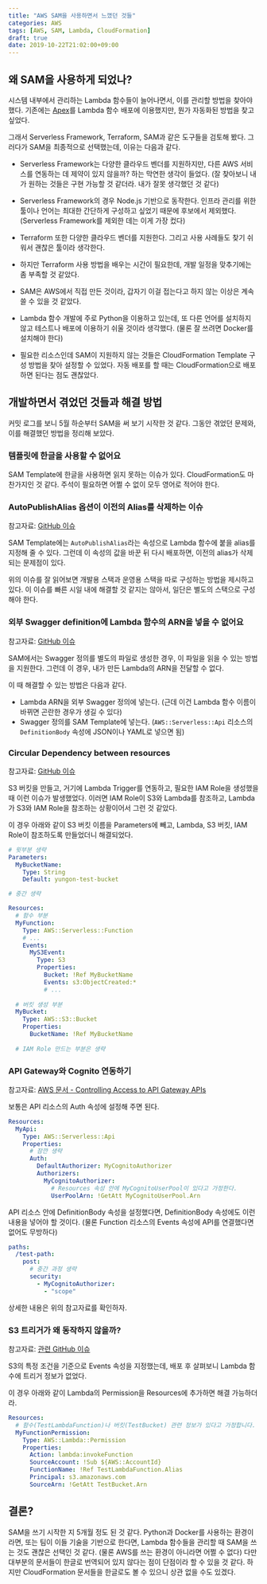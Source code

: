 ```yaml
---
title: "AWS SAM을 사용하면서 느꼈던 것들"
categories: AWS
tags: [AWS, SAM, Lambda, CloudFormation]
draft: true
date: 2019-10-22T21:02:00+09:00
---
```


## 왜 SAM을 사용하게 되었나?

시스템 내부에서 관리하는 Lambda 함수들이 늘어나면서, 이를 관리할 방법을 찾아야 했다. 기존에는 [Apex](https://apex.run)를 Lambda 함수 배포에 이용했지만, 뭔가 자동화된 방법을 찾고 싶었다. 

그래서 Serverless Framework, Terraform, SAM과 같은 도구들을 검토해 봤다. 그러다가 SAM을 최종적으로 선택했는데, 이유는 다음과 같다.

* Serverless Framework는 다양한 클라우드 벤더를 지원하지만, 다른 AWS 서비스를 연동하는 데 제약이 있지 않을까? 하는 막연한 생각이 들었다. (잘 찾아보니 내가 원하는 것들은 구현 가능할 것 같더라. 내가 잘못 생각했던 것 같다)
* Serverless Framework의 경우 Node.js 기반으로 동작한다. 인프라 관리를 위한 툴이나 언어는 최대한 간단하게 구성하고 싶었기 때문에 후보에서 제외했다. (Serverless Framework를 제외한 데는 이게 가장 컸다)

* Terraform 또한 다양한 클라우드 벤더를 지원한다. 그리고 사용 사례들도 찾기 쉬워서 괜찮은 툴이라 생각한다.
* 하지만 Terraform 사용 방법을 배우는 시간이 필요한데, 개발 일정을 맞추기에는 좀 부족할 것 같았다.

* SAM은 AWS에서 직접 만든 것이라, 갑자기 이걸 접는다고 하지 않는 이상은 계속 쓸 수 있을 것 같았다. 
* Lambda 함수 개발에 주로 Python을 이용하고 있는데, 또 다른 언어를 설치하지 않고 테스트나 배포에 이용하기 쉬울 것이라 생각했다. (물론 잘 쓰려면 Docker를 설치해야 한다)
* 필요한 리소스인데 SAM이 지원하지 않는 것들은 CloudFormation Template 구성 방법을 찾아 설정할 수 있었다. 자동 배포를 할 때는 CloudFormation으로 배포하면 된다는 점도 괜찮았다. 

## 개발하면서 겪었던 것들과 해결 방법

커밋 로그를 보니 5월 하순부터 SAM을 써 보기 시작한 것 같다. 그동안 겪었던 문제와, 이를 해결했던 방법을 정리해 보았다. 

### 템플릿에 한글을 사용할 수 없어요

SAM Template에 한글을 사용하면 읽지 못하는 이슈가 있다. CloudFormation도 마찬가지인 것 같다. 주석이 필요하면 어쩔 수 없이 모두 영어로 적어야 한다.

### AutoPublishAlias 옵션이 이전의 Alias를 삭제하는 이슈

참고자료: [GitHub 이슈](https://github.com/awslabs/serverless-application-model/issues/304)

SAM Template에는 `AutoPublishAlias`라는 속성으로 Lambda 함수에 붙을 alias를 지정해 줄 수 있다. 그런데 이 속성의 값을 바꾼 뒤 다시 배포하면, 이전의 alias가 삭제되는 문제점이 있다. 

위의 이슈를 잘 읽어보면 개발용 스택과 운영용 스택을 따로 구성하는 방법을 제시하고 있다. 이 이슈를 빠른 시일 내에 해결할 것 같지는 않아서, 일단은 별도의 스택으로 구성해야 한다.

### 외부 Swagger definition에 Lambda 함수의 ARN을 넣을 수 없어요

참고자료: [GitHub 이슈](https://github.com/awslabs/serverless-application-model/issues/839)

SAM에서는 Swagger 정의를 별도의 파일로 생성한 경우, 이 파일을 읽을 수 있는 방법을 지원한다. 그런데 이 경우, 내가 만든 Lambda의 ARN을 전달할 수 없다. 

이 때 해결할 수 있는 방법은 다음과 같다. 
* Lambda ARN을 외부 Swagger 정의에 넣는다. (근데 이건 Lambda 함수 이름이 바뀌면 곤란한 경우가 생길 수 있다)
* Swagger 정의를 SAM Template에 넣는다. (`AWS::Serverless::Api` 리소스의 `DefinitionBody` 속성에 JSON이나 YAML로 넣으면 됨)

### Circular Dependency between resources

참고자료: [GitHub 이슈](https://github.com/awslabs/serverless-application-model/issues/138)

S3 버킷을 만들고, 거기에 Lambda Trigger를 연동하고, 필요한 IAM Role을 생성했을 때 이런 이슈가 발생했었다. 이러면 IAM Role이 S3와 Lambda를 참조하고, Lambda가 S3와 IAM Role을 참조하는 상황이어서 그런 것 같았다. 

이 경우 아래와 같이 S3 버킷 이름을 Parameters에 빼고, Lambda, S3 버킷, IAM Role이 참조하도록 만들었더니 해결되었다. 

```yaml
# 윗부분 생략 
Parameters:
  MyBucketName:
    Type: String
    Default: yungon-test-bucket

# 중간 생략

Resources:
  # 함수 부분
  MyFunction:
    Type: AWS::Serverless::Function
    # ...
    Events:
      MyS3Event:
        Type: S3
        Properties:
          Bucket: !Ref MyBucketName
          Events: s3:ObjectCreated:*
          # ...
  
  # 버킷 생성 부분
  MyBucket:
    Type: AWS::S3::Bucket
    Properties:
      BucketName: !Ref MyBucketName
  
  # IAM Role 만드는 부분은 생략
```

### API Gateway와 Cognito 연동하기

참고자료: [AWS 문서 - Controlling Access to API Gateway APIs](https://docs.aws.amazon.com/serverless-application-model/latest/developerguide/serverless-controlling-access-to-apis.html)

보통은 API 리소스의 Auth 속성에 설정해 주면 된다.
```yaml
Resources:
  MyApi:
    Type: AWS::Serverless::Api
    Properties:
      # 잠깐 생략
      Auth:
        DefaultAuthorizer: MyCognitoAuthorizer
        Authorizers:
          MyCognitoAuthorizer:
            # Resources 속성 안에 MyCognitoUserPool이 있다고 가정한다.
            UserPoolArn: !GetAtt MyCognitoUserPool.Arn   
```

API 리소스 안에 DefinitionBody 속성을 설정했다면, DefinitionBody 속성에도 이런 내용을 넣어야 할 것이다. (물론 Function 리소스의 Events 속성에 API를 연결했다면 없어도 무방하다)

```yaml
paths: 
  /test-path: 
    post: 
      # 중간 과정 생략
      security: 
        - MyCognitoAuthorizer: 
          - "scope" 
```

상세한 내용은 위의 참고자료를 확인하자.

### S3 트리거가 왜 동작하지 않을까?

참고자료: [관련 GitHub 이슈](https://github.com/awslabs/serverless-application-model/issues/300)

S3의 특정 조건을 기준으로 Events 속성을 지정했는데, 배포 후 살펴보니 Lambda 함수에 트리거 정보가 없었다. 

이 경우 아래와 같이 Lambda의 Permission을 Resources에 추가하면 해결 가능하더라.

```yaml
Resources:
  # 함수(TestLambdaFunction)나 버킷(TestBucket) 관련 정보가 있다고 가정합니다.
  MyFunctionPermission:
    Type: AWS::Lambda::Permission
    Properties:
      Action: lambda:invokeFunction
      SourceAccount: !Sub ${AWS::AccountId}
      FunctionName: !Ref TestLambdaFunction.Alias
      Principal: s3.amazonaws.com
      SourceArn: !GetAtt TestBucket.Arn
```

## 결론?

SAM을 쓰기 시작한 지 5개월 정도 된 것 같다. Python과 Docker를 사용하는 환경이라면, 또는 팀이 이들 기술을 기반으로 한다면, Lambda 함수들을 관리할 때 SAM을 쓰는 것도 괜찮은 선택인 것 같다. (물론 AWS를 쓰는 환경이 아니라면 어쩔 수 없다) 다만 대부분의 문서들이 한글로 번역되어 있지 않다는 점이 단점이라 할 수 있을 것 같다. 하지만 CloudFormation 문서들을 한글로도 볼 수 있으니 상관 없을 수도 있겠다.
